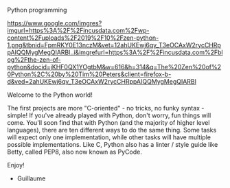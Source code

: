 Python programming 

https://www.google.com/imgres?imgurl=https%3A%2F%2Fincusdata.com%2Fwp-content%2Fuploads%2F2019%2F10%2Fzen-python-1.png&tbnid=FpmRKY0E13nczM&vet=12ahUKEwj6qv_T3eOCAxW2rycCHRppAIQQMygMegQIARBl..i&imgrefurl=https%3A%2F%2Fincusdata.com%2Fblog%2Fthe-zen-of-python&docid=jKHF0QX1YOgtbM&w=616&h=314&q=The%20Zen%20of%20Python%2C%20by%20Tim%20Peters&client=firefox-b-d&ved=2ahUKEwj6qv_T3eOCAxW2rycCHRppAIQQMygMegQIARBl

Welcome to the Python world!

The first projects are more "C-oriented" - no tricks, no funky syntax - simple!
If you've already played with Python, don't worry, fun things will come.
You'll soon find that with Python (and the majority of higher level languages), there are ten different ways to do the same thing. Some tasks will expect only one implementation, while other tasks will have multiple possible implementations.
Like C, Python also has a linter / style guide like Betty, called PEP8, also now known as PyCode.

Enjoy!

- Guillaume

